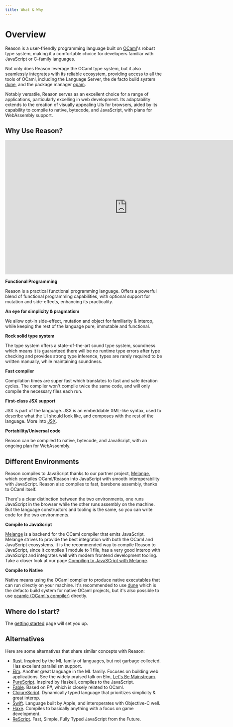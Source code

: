 ```yaml
---
title: What & Why
---
```


# Overview

Reason is a user-friendly programming language built on [OCaml](http://ocaml.org)'s robust type system, making it a comfortable choice for developers familiar with JavaScript or C-family languages.

Not only does Reason leverage the OCaml type system, but it also seamlessly integrates with its reliable ecosystem, providing access to all the tools of OCaml, including the Language Server, the de facto build system [dune](https://dune.build), and the package manager [opam](https://opam.ocaml.org).

Notably versatile, Reason serves as an excellent choice for a range of applications, particularly excelling in web development. Its adaptability extends to the creation of visually appealing UIs for browsers, aided by its capability to compile to native, bytecode, and JavaScript, with plans for WebAssembly support.

## Why Use Reason?

<iframe
  width="784"
  height="432"
  src="https://www.youtube.com/embed/5fG_lyNuEAw?si=HPFaMIMIX0Krn2wK"
  title="Jordan Walke - Keynote ReasonConf US 2019"
  frameborder="0" allow="accelerometer; autoplay; clipboard-write; encrypted-media; gyroscope; picture-in-picture; web-share"
  allowfullscreen>
</iframe>

**Functional Programming**

Reason is a practical functional programming language. Offers a powerful blend of functional programming capabilities, with optional support for mutation and side-effects, enhancing its practicality.

**An eye for simplicity & pragmatism**

We allow opt-in side-effect, mutation and object for familiarity & interop, while keeping the rest of the language pure, immutable and functional.

**Rock solid type system**

The type system offers a state-of-the-art sound type system, soundness  which means it is guaranteed there will be no runtime type errors after type checking and provides strong type inference, types are rarely required to be written manually, while maintaining soundness.

**Fast compiler**

Compilation times are super fast which translates to fast and safe iteration cycles. The compiler won't compile twice the same code, and will only compile the necessary files each run.

**First-class JSX support**

JSX is part of the language. JSX is an embeddable XML-like syntax, used to describe what the UI should look like, and composes with the rest of the language. More into [JSX](jsx.md).

**Portability/Universal code**

Reason can be compiled to native, bytecode, and JavaScript, with an ongoing plan for WebAssembly.

## Different Environments

Reason compiles to JavaScript thanks to our partner project, [Melange](compiling-to-js-with-melange.md), which compiles OCaml/Reason into JavaScript with smooth interoperability with JavaScript. Reason also compiles to fast, barebone assembly, thanks to OCaml itself.

There's a clear distinction between the two environments, one runs JavaScript in the browser while the other runs assembly on the machine. But the language constructors and tooling is the same, so you can write code for the two environments.

**Compile to JavaScript**

[Melange](compiling-to-js-with-melange.md) is a backend for the OCaml compiler that emits JavaScript. Melange strives to provide the best integration with both the OCaml and JavaScript ecosystems. It is the recommended way to compile Reason to JavaScript, since it compiles 1 module to 1 file, has a very good interop with JavaScript and integrates well with modern frontend development tooling. Take a closer look at our page [Compiling to JavaSCript with Melange](compiling-to-js-with-melange.md).

**Compile to Native**

Native means using the OCaml compiler to produce native executables that can run directly on your machine. It's recommended to use [dune](https://dune.build) which is the defacto build system for native OCaml projects, but it's also possible to use [ocamlc (OCaml's compiler)](https://ocaml.org/docs/compiling-ocaml-projects) directly.

## Where do I start?

The [getting started](getting-started.md) page will set you up.

## Alternatives

Here are some alternatives that share similar concepts with Reason:

- [Rust](http://rust-lang.org). Inspired by the ML family of languages, but not garbage collected. Has excellent parallelism support.
- [Elm](http://elm-lang.org). Another great language in the ML family. Focuses on building web applications. See the widely praised talk on Elm, [Let's Be Mainstream](https://www.youtube.com/watch?v=oYk8CKH7OhE).
- [PureScript](http://www.purescript.org). Inspired by Haskell, compiles to the JavaScript.
- [Fable](http://fable.io/). Based on F#, which is closely related to OCaml.
- [ClojureScript](https://clojurescript.org). Dynamically typed language that prioritizes simplicity & great interop.
- [Swift](https://www.apple.com/swift/). Language built by Apple, and interoperates with Objective-C well.
- [Haxe](https://haxe.org). Compiles to basically anything with a focus on game development.
- [ReScript](rescript-lang.org). Fast, Simple, Fully Typed JavaScript from the Future.
